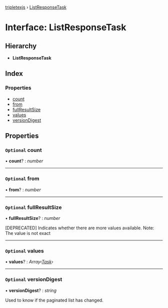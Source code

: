 [tripletexjs](../README.md) › [ListResponseTask](listresponsetask.md)

# Interface: ListResponseTask

## Hierarchy

* **ListResponseTask**

## Index

### Properties

* [count](listresponsetask.md#optional-count)
* [from](listresponsetask.md#optional-from)
* [fullResultSize](listresponsetask.md#optional-fullresultsize)
* [values](listresponsetask.md#optional-values)
* [versionDigest](listresponsetask.md#optional-versiondigest)

## Properties

### `Optional` count

• **count**? : *number*

___

### `Optional` from

• **from**? : *number*

___

### `Optional` fullResultSize

• **fullResultSize**? : *number*

[DEPRECATED] Indicates whether there are more values available. Note: The value is not exact

___

### `Optional` values

• **values**? : *Array‹[Task](task.md)›*

___

### `Optional` versionDigest

• **versionDigest**? : *string*

Used to know if the paginated list has changed.
